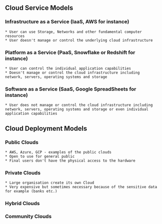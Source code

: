 ## Cloud Service Models

### Infrastructure as a Service (IaaS, AWS for instance)
    * User can use Storage, Networks and other fundamental computer resources
    * User doesn't manage or control the underlying cloud infrastructure

### Platform as a Service (PaaS, Snowflake or Redshift for instance)
    * User can control the individual application capabilities
    * Doesn't manage or control the cloud infrastructure including network, servers, operating systems and storage

### Software as a Service (SaaS, Google SpreadSheets for instance)
    * User does not manage or control the cloud infrastructure including network, servers, operating systems and storage or even individual application capabilities

## Cloud Deployment Models

### Public Clouds
    * AWS, Azure, GCP - examples of the public clouds
    * Open to use for general public
    * Final users don't have the physical access to the hardware

### Private Clouds
    * Large organisation create its own Cloud
    * Very expensive but sometimes necessary because of the sensitive data for example (banks etc.)

### Hybrid Clouds

### Community Clouds